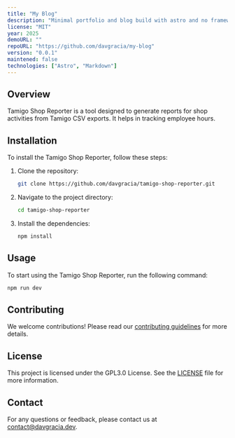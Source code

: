 ```yaml
---
title: "My Blog"
description: "Minimal portfolio and blog build with astro and no frameworks."
license: "MIT"
year: 2025
demoURL: ""
repoURL: "https://github.com/davgracia/my-blog"
version: "0.0.1"
maintened: false
technologies: ["Astro", "Markdown"]
---
```


## Overview
Tamigo Shop Reporter is a tool designed to generate reports for shop activities from Tamigo CSV exports. It helps in tracking employee hours.

## Installation
To install the Tamigo Shop Reporter, follow these steps:

1. Clone the repository:
    ```sh
    git clone https://github.com/davgracia/tamigo-shop-reporter.git
    ```
2. Navigate to the project directory:
    ```sh
    cd tamigo-shop-reporter
    ```
3. Install the dependencies:
    ```sh
    npm install
    ```

## Usage
To start using the Tamigo Shop Reporter, run the following command:
```sh
npm run dev
```

## Contributing
We welcome contributions! Please read our [contributing guidelines](https://github.com/davgracia/tamigo-shop-reporter/blob/master/CONTRIBUTING.md) for more details.

## License
This project is licensed under the GPL3.0 License. See the [LICENSE](https://www.gnu.org/licenses/gpl-3.0.txt) file for more information.

## Contact
For any questions or feedback, please contact us at [contact@davgracia.dev](mailto:contact@davgracia.dev).